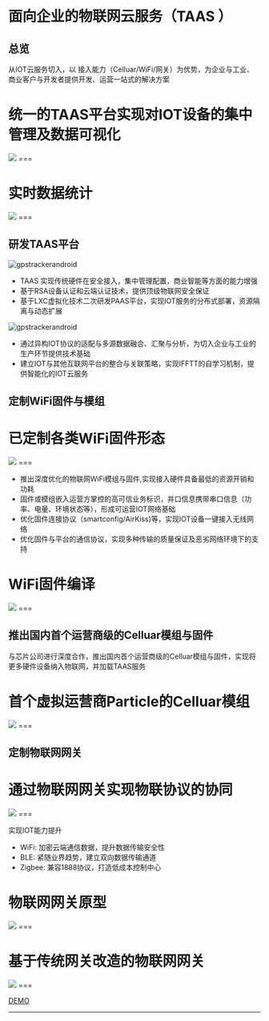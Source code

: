 # 面向企业的物联网云服务（TAAS ）

## 总览

从IOT云服务切入，以 接入能力（Celluar/WiFi/网关）为优势，为企业与工业、商业客户与开发者提供开发、运营一站式的解决方案


统一的TAAS平台实现对IOT设备的集中管理及数据可视化
===
<img   src="http://7xjtgq.com1.z0.glb.clouddn.com/all.jpg" />
===


实时数据统计
===
<img   src="http://7xjtgq.com1.z0.glb.clouddn.com/data1.gif" />
===


## 研发TAAS平台 


![gpstrackerandroid](http://7xjtgq.com1.z0.glb.clouddn.com/paas.png)


* TAAS 实现传统硬件在安全接入，集中管理配置，商业智能等方面的能力增强
* 基于RSA设备认证和云端认证技术，提供顶级物联网安全保证 
* 基于LXC虚拟化技术二次研发PAAS平台，实现IOT服务的分布式部署，资源隔离与动态扩展


![gpstrackerandroid](http://7xjtgq.com1.z0.glb.clouddn.com/node-red.png)


* 通过异构IOT协议的适配与多源数据融合、汇聚与分析，为切入企业与工业的生产环节提供技术基础
* 建立IOT与其他互联网平台的整合与关联策略，实现IFFTT的自学习机制，提供智能化的IOT云服务



## 定制WiFi固件与模组


已定制各类WiFi固件形态
===
<img   src="http://7xjtgq.com1.z0.glb.clouddn.com/wifi.jpg" />
===


* 推出深度优化的物联网WiFi模组与固件,实现接入硬件具备最低的资源开销和功耗
* 固件或模组嵌入运营方掌控的高可信业务标识，并口信息携带串口信息（功率、电量、环境状态等），形成可运营IOT网络基础
* 优化固件连接协议（smartconfig/AirKiss)等，实现IOT设备一键接入无线网络
* 优化固件与平台的通信协议，实现多种传输的质量保证及恶劣网络环境下的支持


WiFi固件编译
===
<img   src="http://7xjtgq.com1.z0.glb.clouddn.com/make2.gif" />
===



## 推出国内首个运营商级的Celluar模组与固件


与芯片公司进行深度合作，推出国内首个运营商级的Celluar模组与固件，实现将更多硬件设备纳入物联网，并加载TAAS服务 


首个虚拟运营商Particle的Celluar模组
===
<img   src="http://7xjtgq.com1.z0.glb.clouddn.com/meitu2.jpg" />
===



## 定制物联网网关


通过物联网网关实现物联协议的协同
===
<img   src="http://7xjtgq.com1.z0.glb.clouddn.com/gateway.png" />
===


实现IOT能力提升

* WiFi: 加密云端通信数据，提升数据传输安全性
* BLE: 紧随业界趋势，建立双向数据传输通道
* Zigbee: 兼容1888协议，打造低成本控制中心



物联网网关原型
===
<img   src="http://7xjtgq.com1.z0.glb.clouddn.com/wulian.png" />
===


基于传统网关改造的物联网网关
===
<img   src="http://7xjtgq.com1.z0.glb.clouddn.com/zigbee.png" />
===




[DEMO][1]



----------


[1]: http://117.34.78.204/ivmartel/viewers/static/index.html?input=http%3A%2F%2Fx.babymri.org%2F%3Fkey%3D53320924%26key%3D53321068%26key%3D53322843%26key%3D53322987%26key%3D53323131&dwvReplaceMode=void


